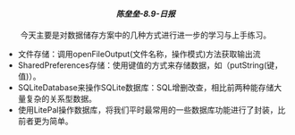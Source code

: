 ***<h4><center>陈垒垒-8.9-日报<center></h4>***
&emsp;&emsp;今天主要是对数据储存方案中的几种方式进行进一步的学习与上手练习。
- 文件存储：调用openFileOutput(文件名称，操作模式)方法获取输出流
- SharedPreferences存储：使用键值的方式来存储数据，如（putString(键，值)）。
- SQLiteDatabase来操作SQLite数据库：SQL增删改查，相比前两种能存储大量复杂的关系型数据。
- 使用LitePal操作数据库，将我们平时最常用的一些数据库功能进行了封装，比前者更为简单。